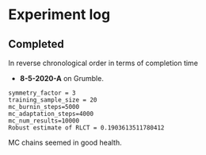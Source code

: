 # Experiment log

## Completed

In reverse chronological order in terms of completion time

* **8-5-2020-A** on Grumble. 

```
symmetry_factor = 3
training_sample_size = 20
mc_burnin_steps=5000
mc_adaptation_steps=4000
mc_num_results=10000
Robust estimate of RLCT = 0.1903613511780412
```

MC chains seemed in good health.
